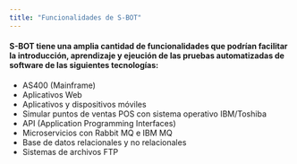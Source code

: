 ```yaml
---
title: "Funcionalidades de S-BOT"
---
```


#### S-BOT tiene una amplia cantidad de funcionalidades que podrían facilitar la introducción, aprendizaje y ejeución de las pruebas automatizadas de software de las siguientes tecnologías:

* AS400 (Mainframe)
* Aplicativos Web
* Aplicativos y dispositivos móviles
* Simular puntos de ventas POS con sistema operativo IBM/Toshiba
* API (Application Programming Interfaces)
* Microservicios con Rabbit MQ e IBM MQ
* Base de datos relacionales y no relacionales
* Sistemas de archivos FTP
